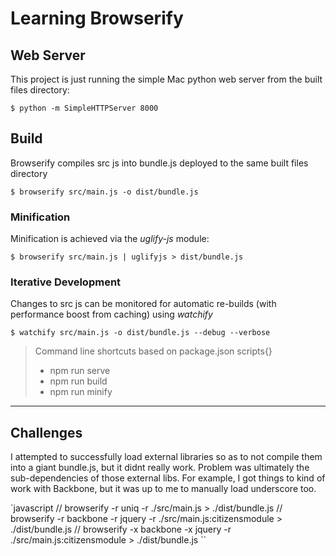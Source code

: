 
# Learning Browserify

## Web Server
This project is just running the simple Mac python web server from the built files directory:

`$ python -m SimpleHTTPServer 8000`

## Build
Browserify compiles src js into bundle.js deployed to the same built files directory

`$ browserify src/main.js -o dist/bundle.js`

### Minification
Minification is achieved via the _uglify-js_ module:

`$ browserify src/main.js | uglifyjs > dist/bundle.js`

### Iterative Development
Changes to src js can be monitored for automatic re-builds (with performance boost from caching) using _watchify_

`$ watchify src/main.js -o dist/bundle.js --debug --verbose`

> Command line shortcuts based on package.json scripts{}
> - npm run serve
> - npm run build
> - npm run minify

---

## Challenges
I attempted to successfully load external libraries so as to not compile them into a giant bundle.js, but it didnt really work.  Problem was ultimately the sub-dependencies of those external libs.  For example, I got things to kind of work with Backbone, but it was up to me to manually load underscore too.

`javascript
// browserify -r uniq -r ./src/main.js > ./dist/bundle.js
// browserify -r backbone -r jquery -r ./src/main.js:citizensmodule > ./dist/bundle.js
// browserify -x backbone -x jquery -r ./src/main.js:citizensmodule > ./dist/bundle.js
``
